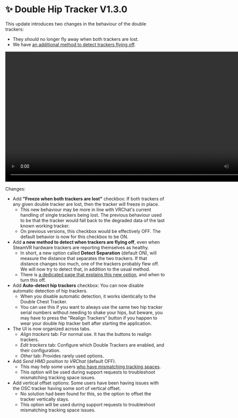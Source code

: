 ﻿---
date: 2024-08-24T07:00
---

# ✨ Double Hip Tracker V1.3.0

This update introduces two changes in the behaviour of the double trackers:
- They *should* no longer fly away when both trackers are lost.
- We have [an additional method to detect trackers flying off](/docs/products/double-hip-tracker/v1.3-new-detection-method).

<video controls width="816">
    <source src={require('../docs/products/double-hip-tracker/img/dhtv130-f.mp4').default}/>
</video>

Changes:
- Add **"Freeze when both trackers are lost"** checkbox: If both trackers of any given double tracker are lost, then the tracker will freeze in place.
  - This new behaviour may be more in line with VRChat's current handling of single trackers being lost. The previous behaviour used to be that the tracker
    would fall back to the degraded data of the last known working tracker.
  - On previous versions, this checkbox would be effectively OFF. The default behavior is now for this checkbox to be ON.
- Add **a new method to detect when trackers are flying off**, even when SteamVR hardware trackers are reporting themselves as healthy.
  - In short, a new option called **Detect Separation** (default ON), will measure the distance that separates the two trackers. If
    that distance changes too much, one of the trackers probably flew off. We will now try to detect that, in addition to the usual method.
  - There is [a dedicated page that explains this new option](/docs/products/double-hip-tracker/v1.3-new-detection-method), and when to turn this off.
- Add **Auto-detect hip trackers** checkbox: You can now disable automatic detection of hip trackers.
  - When you disable automatic detection, it works identically to the Double Chest Tracker.
  - You can use this if you want to always use the same two hip tracker serial numbers without needing to shake your hips, but beware,
    you may have to press the "Realign Trackers" button if you happen to wear your double hip tracker belt after starting the application.
- The UI is now organized across tabs.
  - *Align trackers* tab: For normal use. It has the buttons to realign trackers.
  - *Edit trackers* tab: Configure which Double Trackers are enabled, and their configuration.
  - *Other* tab: Provides rarely used options.
- Add *Send HMD position to VRChat* (default OFF).
  - This may help some users [who have mismatching tracking spaces](https://docs.vrchat.com/docs/osc-trackers#receiving-head-data).
  - This option will be used during support requests to troubleshoot mismatching tracking space issues.
- Add vertical offset options: Some users have been having issues with the OSC tracker having some sort of vertical offset.
  - No solution had been found for this, so the option to offset the tracker vertically stays.
  - This option will be used during support requests to troubleshoot mismatching tracking space issues.
